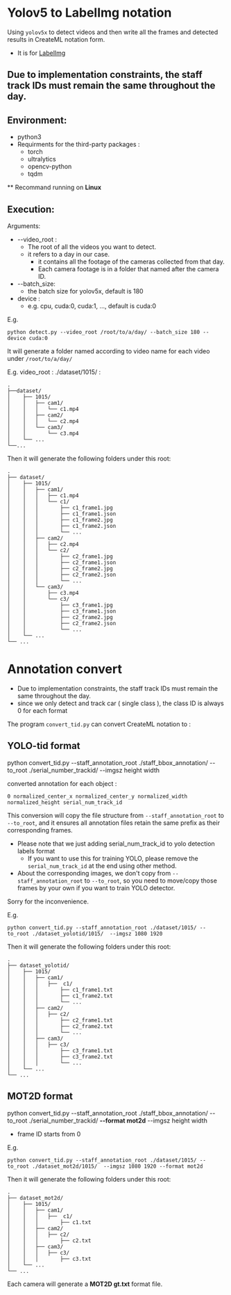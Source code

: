 # Yolov5 to LabelImg notation

Using ```yolov5x``` to detect videos and then write all the frames and detected results in CreateML notation form.

- It is for [LabelImg](https://pypi.org/project/labelImg/)

## Due to implementation constraints, the staff track IDs must remain the same throughout the day.

## Environment:
- python3
- Requirments for the third-party packages : 
    - torch
    - ultralytics
    - opencv-python
    - tqdm  

** Recommand running on __Linux__ 

## Execution:

Arguments:
- --video_root :
    - The root of all the videos you want to detect. 
    - it refers to a day in our case.
        - it contains all the footage of the cameras collected from that day.
        - Each camera footage is in a folder that named after the camera ID.
- --batch_size:
    - the batch size for yolov5x, default is 180
- device :
    - e.g. cpu, cuda:0, cuda:1, ..., default is cuda:0

E.g.
```
python detect.py --video_root /root/to/a/day/ --batch_size 180 --device cuda:0
```

It will generate a folder named according to video name for each video under ```/root/to/a/day/```

E.g. 
video_root : ./dataset/1015/ :
```
.
├──dataset/
│    ├── 1015/
│    │   ├── cam1/
│    │   │   └── c1.mp4
│    │   ├── cam2/
│    │   │   └── c2.mp4
│    │   └── cam3/
│    │       └── c3.mp4  
│    └── ...
└──...
```

Then it will generate the following folders under this root:
```
.
├── dataset/
│    ├── 1015/
│    │   ├── cam1/
│    │   │   ├── c1.mp4
│    │   │   └── c1/
│    │   │       ├── c1_frame1.jpg
│    │   │       ├── c1_frame1.json
│    │   │       ├── c1_frame2.jpg
│    │   │       ├── c1_frame2.json
│    │   │       └── ...
│    │   ├── cam2/
│    │   │   ├── c2.mp4
│    │   │   └── c2/
│    │   │       ├── c2_frame1.jpg
│    │   │       ├── c2_frame1.json
│    │   │       ├── c2_frame2.jpg
│    │   │       ├── c2_frame2.json
│    │   │       └── ...
│    │   └── cam3/
│    │       ├── c3.mp4  
│    │       └── c3/
│    │           ├── c3_frame1.jpg
│    │           ├── c3_frame1.json
│    │           ├── c2_frame2.jpg
│    │           ├── c2_frame2.json
│    │           └── ...
│    └── ...
└── ...
```

# Annotation convert

- Due to implementation constraints, the staff track IDs must remain the same throughout the day.
- since we only detect and track car ( single class ), the class ID is always 0 for each format

The program ```convert_tid.py``` can convert CreateML notation to :

## YOLO-tid format
python convert_tid.py --staff_annotation_root ./staff_bbox_annotation/
--to_root ./serial_number_trackid/ --imgsz height width

converted annotation for each object : 

`0 normalized_center_x normalized_center_y normalized_width normalized_height serial_num_track_id`

This conversion will copy the file structure from `--staff_annotation_root` to `--to_root`, and it ensures all annotation files retain the same prefix as their corresponding frames.

- Please note that we just adding serial_num_track_id to yolo detection labels format
    - If you want to use this for training YOLO, please remove the `serial_num_track_id` at the end using other method. 
- About the corresponding images, we don't copy from `--staff_annotation_root` to `--to_root`, so you need to move/copy those frames by your own if you want to train YOLO detector.

Sorry for the inconvenience.


E.g. 
```
python convert_tid.py --staff_annotation_root ./dataset/1015/ --to_root ./dataset_yolotid/1015/  --imgsz 1080 1920
```

Then it will generate the following folders under this root:
```
.
├── dataset_yolotid/
│    ├── 1015/
│    │   ├── cam1/
│    │   │   ├──  c1/
│    │   │       ├── c1_frame1.txt
│    │   │       ├── c1_frame2.txt
│    │   │       └── ...
│    │   ├── cam2/
│    │   │   ├── c2/
│    │   │       ├── c2_frame1.txt
│    │   │       ├── c2_frame2.txt
│    │   │       └── ...
│    │   ├── cam3/
│    │   │   ├── c3/
│    │   │       ├── c3_frame1.txt
│    │   │       ├── c3_frame2.txt
│    │   │       └── ...
│    └── ...
└── ...
```

## MOT2D format

python convert_tid.py --staff_annotation_root ./staff_bbox_annotation/
--to_root ./serial_number_trackid/ __--format mot2d__ --imgsz height width 

- frame ID starts from 0

E.g. 
```
python convert_tid.py --staff_annotation_root ./dataset/1015/ --to_root ./dataset_mot2d/1015/  --imgsz 1080 1920 --format mot2d
```

Then it will generate the following folders under this root:
```
.
├── dataset_mot2d/
│    ├── 1015/
│    │   ├── cam1/
│    │   │   ├──  c1/
│    │   │       ├── c1.txt
│    │   ├── cam2/
│    │   │   ├── c2/
│    │   │       ├── c2.txt
│    │   ├── cam3/
│    │   │   ├── c3/
│    │   │       ├── c3.txt
│    └── ...
└── ...
```

Each camera will generate a __MOT2D gt.txt__ format file.